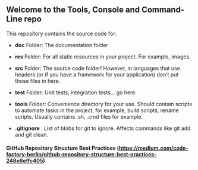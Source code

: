 ## Welcome to the Tools, Console and Command-Line repo

This repository contains the source code for:

* **doc** Folder: The documentation folder

* **res** Folder: For all static resources in your project. For example, images.

* **src** Folder: The source code folder! However, in languages that use headers (or if you have a framework for your application) don’t put those files in here.

* **test** Folder: Unit tests, integration tests… go here.

* **tools** Folder: Convenience directory for your use. Should contain scripts to automate tasks in the project, for example, build scripts, rename scripts. Usually contains .sh, .cmd files for example.

* **.gitignore** : List of blobs for git to ignore. Affects commands like git add and git clean.

#### GitHub Repository Structure Best Practices (https://medium.com/code-factory-berlin/github-repository-structure-best-practices-248e6effc405)